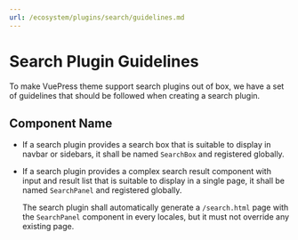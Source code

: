 ```yaml
---
url: /ecosystem/plugins/search/guidelines.md
---
```

# Search Plugin Guidelines

To make VuePress theme support search plugins out of box, we have a set of guidelines that should be followed when creating a search plugin.

## Component Name

* If a search plugin provides a search box that is suitable to display in navbar or sidebars, it shall be named `SearchBox` and registered globally.

* If a search plugin provides a complex search result component with input and result list that is suitable to display in a single page, it shall be named `SearchPanel` and registered globally.

  The search plugin shall automatically generate a `/search.html` page with the `SearchPanel` component in every locales, but it must not override any existing page.
